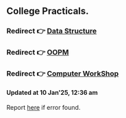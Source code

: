 ## College Practicals.
### Redirect 👉 [Data Structure](https://github.com/FlashXT/codes/tree/main/DataStructure)
### Redirect 👉 [OOPM](https://github.com/FlashXT/codes/tree/main/OOPM)
### Redirect 👉 [Computer WorkShop](https://github.com/FlashXT/codes/tree/main/ComputerWorkShop)

#### Updated at 10 Jan'25, 12:36 am

Report [he](https://riotoreo.t.me)[re](https://t.me/riotoreo) if error found.
